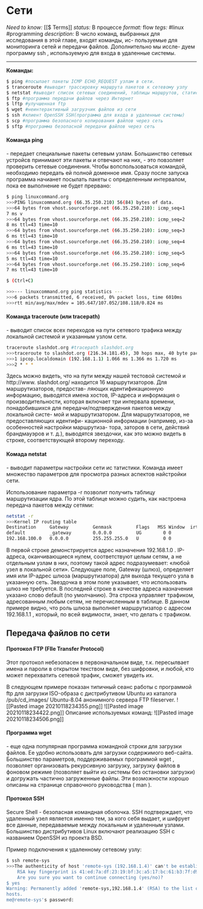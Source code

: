 # Сети
*Need to know:* [[$ Terms]]
*status:* В процессе
*format:* flow
*tegs:* #linux #programming
*description:* В число команд, выбранных для исследования в этой главе, входят команды, ис-
пользуемые для мониторинга сетей и передачи файлов. Дополнительно мы иссле-
дуем программу ssh , используемую для входа в удаленные системы.

---
**Команды:**
```bash
$ ping #посылает пакеты ICMP ECHO_REQUEST узлам в сети.
$ tranceroute #выводит трассировку маршрута пакетов к сетевому узлу
$ netstat #выводит список сетевых соединений, таблицы маршрутов, статистику интерфейсов, маскируемые соединения и сведения о сленстве в широковещательных группах
$ ftp #программа передачи файлов через Интернет
$ lftp #улучшенная ftp
$ wget #неинтерактивный загрузчик файлов из сети
$ ssh #клиент OpenSSH SSH(программа для входа в удаленные системы)
$ scp #программа безопасного копирования файлов через сеть
$ sftp #программа безопасной передачи файлов через сеть
```

#### Команда ping
\- передает специальные пакеты сетевым узлам. Большинство сетевых устройсв принимают эти пакеты и отвечают на них, - это повзоляет проверить сетевые соединения.
Чтобы вопспользоваться командой, необходимо передать ей полной доменное имя. Сразу после запуска программа начианет посылать пакеты с определенным интервалом, пока ее выполнение не будет прервано:
```bash
$ ping linuxcommand.org
>>>PING linuxcommand.org (66.35.250.210) 56(84) bytes of data.
>>>64 bytes from vhost.sourceforge.net (66.35.250.210): icmp_seq=1
7 ms v
>>>64 bytes from vhost.sourceforge.net (66.35.250.210): icmp_seq=2
8 ms ttl=43 time=10
>>>64 bytes from vhost.sourceforge.net (66.35.250.210): icmp_seq=3
6 ms ttl=43 time=10
>>>64 bytes from vhost.sourceforge.net (66.35.250.210): icmp_seq=4
6 ms ttl=43 time=10
>>>64 bytes from vhost.sourceforge.net (66.35.250.210): icmp_seq=5
5 ms ttl=43 time=10
>>>64 bytes from vhost.sourceforge.net (66.35.250.210): icmp_seq=6
7 ms ttl=43 time=10

$ (Ctrl+C)

>>>--- linuxcommand.org ping statistics ---
>>>6 packets transmitted, 6 received, 0% packet loss, time 6010ms
>>>rtt min/avg/max/mdev = 105.647/107.052/108.118/0.824 ms
```

#### Команда traceroute (или tracepath)
\- выводит список всех переходов на пути сетевого трафика между локальной системой и указанным узлом сети.
```bash
traceroute slashdot.org #tracepath slashdot.org
>>>traceroute to slashdot.org (216.34.181.45), 30 hops max, 40 byte packets
>>>1 ipcop.localdomain (192.168.1.1) 1.066 ms 1.366 ms 1.720 ms
>>>2 * * *
```
Здесь можно видеть, что на пути между нашей тестовой системой и http://www.
slashdot.org/ находится 16 маршрутизаторов. Для маршрутизаторов, предостав-
ляющих идентификационную информацию, выводятся имена хостов, IP-адреса
и информация о производительности, которая включает три интервала времени,
понадобившихся для передачи/подтверждения пакетов между локальной систе-
мой и маршрутизатором. Для маршрутизаторов, не предоставляющих идентифи-
кационной информации (например, из-за особенностей настройки маршрутиза-
тора, заторов в сети, действий брандмауэров и т. д.), выводятся звездочки, как это
можно видеть в строке, соответствующей второму переходу.

#### Комада netstat
\- выводит параметры настройки сети ис татистики. Команда имеет множество параметров для просмотра разных аспектов найстройки сети.

Использование параметра -r позволит получить таблицу маршрутизации ядра.
По этой таблице можно судить, как настроена передача пакетов между сетями:
```bash
netstat -r
>>>Kernel IP routing table
Destination     Gateway         Genmask         Flags   MSS Window  irtt Iface
default         _gateway        0.0.0.0         UG        0 0          0 wlp2s0
192.168.100.0   0.0.0.0         255.255.255.0   U         0 0          0 wlp2s0
```
В первой строке демонстрируется адрес назначения 192.168.1.0 . IP-адреса, оканчивающиеся нулем, соответствуют целым сетям, а не отдельным узлам в них, поэтому такой адрес подразумевает: «любой узел в локальной сети». Следующее поле, Gateway (шлюз), определяет имя или IP-адрес шлюза (маршрутизатора) для выхода текущего узла в указанную сеть. Звездочка в этом поле указывает, что использовать шлюз не требуется. В последней строке в качестве адреса назначения указано слово default (по умолчанию). Эта строка управляет трафиком, адресованным любым сетям, не перечисленным в таблице. В данном примере видно, что роль шлюза выполняет маршрутизатор с адресом 192.168.1.1 , который, по всей видимости, знает, что делать с трафиком.

## Передача файлов по сети
#### Протокол FTP (FIle Transfer Protocol)
Этот протокол небезопасен в первоначальном виде, т.к. пересылвает имена и пароли в открытом текством виде, без шифровки, и любой, кто может перехватить сетевой трафик, сможет увидеть их.

В следующем примере показан типичный сеанс работы с программой ftp для
загрузки ISO-образа с дистрибутивом Ubuntu из каталога /pub/cd_images/
Ubuntu-8.04 анонимного сервера FTP fileserver.
![[Pasted image 20210118234355.png]] ![[Pasted image 20210118234422.png]]
Описание используемых команд: ![[Pasted image 20210118234506.png]]

#### Программа wget
\- еще одна популярная программа командной строки для загрузки файлов. Ее удобно использовать для загрузки содержимого веб-сайта.
Большинство параметров, поддерживаемых программой wget , позволяет организовать рекурсивную загрузку, загрузку файлов в фоновом режиме (позволяет выйти из системы без остановки загрузки) и догружать частично загруженные
файлы. Эти возможности хорошо описаны на странице справочного руководства
( man ).

#### Протокол SSH 
Secure Shell - безопасная командная оболочка. SSH подтверждает, что удаленный узел является именно тем, за кого себя выдает, и шифрует все данные, передаваемые между локальным и удаленным узлами.
Большинство дистрибутивов Linux включают реализацию SSH с названием
OpenSSH из проекта BSD.

Пример подключения к удаленному сетевому узлу:
```bash
$ ssh remote-sys
>>>The authenticity of host 'remote-sys (192.168.1.4)' can't be established.
	RSA key fingerprint is 41:ed:7a:df:23:19:bf:3c:a5:17:bc:61:b3:7f:d9:bb.
	Are you sure you want to continue connecting (yes/no)?
$ yes
Warning: Permanently added 'remote-sys,192.168.1.4' (RSA) to the list of known
hosts.
me@remote-sys's password: 
```
